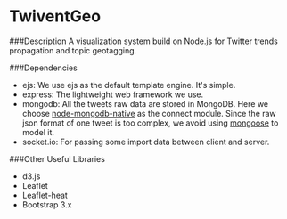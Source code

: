 TwiventGeo
==========

###Description
A visualization system build on Node.js for Twitter trends propagation and topic geotagging.

###Dependencies
* ejs: We use ejs as the default template engine. It's simple.
* express: The lightweight web framework we use.
* mongodb: All the tweets raw data are stored in MongoDB. Here we choose 
[node-mongodb-native](https://github.com/mongodb/node-mongodb-native) as the connect module. 
Since the raw json format of one tweet is too complex, we avoid using [mongoose](https://github.com/learnboost/mongoose/) 
to model it.
* socket.io: For passing some import data between client and server.

###Other Useful Libraries
* d3.js
* Leaflet
* Leaflet-heat
* Bootstrap 3.x